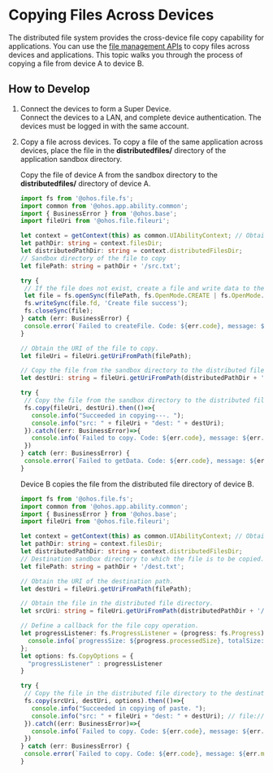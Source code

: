 # Copying Files Across Devices

The distributed file system provides the cross-device file copy capability for applications. You can use the [file management APIs](../reference/apis/js-apis-file-fs.md) to copy files across devices and applications. This topic walks you through the process of copying a file from device A to device B.

## How to Develop

1. Connect the devices to form a Super Device.<br>
   Connect the devices to a LAN, and complete device authentication. The devices must be logged in with the same account.

2. Copy a file across devices. To copy a file of the same application across devices, place the file in the **distributedfiles/** directory of the application sandbox directory.

   Copy the file of device A from the sandbox directory to the **distributedfiles/** directory of device A.

   ```ts
   import fs from '@ohos.file.fs';
   import common from '@ohos.app.ability.common';
   import { BusinessError } from '@ohos.base';
   import fileUri from '@ohos.file.fileuri';

   let context = getContext(this) as common.UIAbilityContext; // Obtain the UIAbilityContext of device A.
   let pathDir: string = context.filesDir;
   let distributedPathDir: string = context.distributedFilesDir;
   // Sandbox directory of the file to copy
   let filePath: string = pathDir + '/src.txt';
   
   try {
    // If the file does not exist, create a file and write data to the file created.
    let file = fs.openSync(filePath, fs.OpenMode.CREATE | fs.OpenMode.READ_WRITE);
    fs.writeSync(file.fd, 'Create file success');
    fs.closeSync(file);
   } catch (err: BusinessError) {
    console.error(`Failed to createFile. Code: ${err.code}, message: ${err.message}`);
   }

   // Obtain the URI of the file to copy.
   let fileUri = fileUri.getUriFromPath(filePath);
   
   // Copy the file from the sandbox directory to the distributed file directory.
   let destUri: string = fileUri.getUriFromPath(distributedPathDir + '/src.txt');

   try {
    // Copy the file from the sandbox directory to the distributed file directory.
    fs.copy(fileUri, destUri).then(()=>{
      console.info("Succeeded in copying---. ");
      console.info("src: " + fileUri + "dest: " + destUri);
    }).catch((err: BusinessError)=>{
      console.info(`Failed to copy. Code: ${err.code}, message: ${err.message}`);
    })
   } catch (err: BusinessError) {
    console.error(`Failed to getData. Code: ${err.code}, message: ${err.message}`);
   }
   ```

   Device B copies the file from the distributed file directory of device B.

   ```ts
   import fs from '@ohos.file.fs';
   import common from '@ohos.app.ability.common';
   import { BusinessError } from '@ohos.base';
   import fileUri from '@ohos.file.fileuri';

   let context = getContext(this) as common.UIAbilityContext; // Obtain the UIAbilityContext of device B.
   let pathDir: string = context.filesDir;
   let distributedPathDir: string = context.distributedFilesDir;
   // Destination sandbox directory to which the file is to be copied.
   let filePath: string = pathDir + '/dest.txt';

   // Obtain the URI of the destination path.
   let destUri = fileUri.getUriFromPath(filePath);

   // Obtain the file in the distributed file directory.
   let srcUri: string = fileUri.getUriFromPath(distributedPathDir + '/src.txt');

   // Define a callback for the file copy operation.
   let progressListener: fs.ProgressListener = (progress: fs.Progress) => {
     console.info(`progressSize: ${progress.processedSize}, totalSize: ${progress.totalSize}`);
   };
   let options: fs.CopyOptions = {
     "progressListener" : progressListener
   }

   try {
    // Copy the file in the distributed file directory to the destination sandbox directory.
    fs.copy(srcUri, destUri, options).then(()=>{
      console.info("Succeeded in copying of paste. ");
      console.info("src: " + fileUri + "dest: " + destUri); // file://com.example.myapplication/data/storage/el2/distributedfiles/src.txt
    }).catch((err: BusinessError)=>{
      console.info(`Failed to copy. Code: ${err.code}, message: ${err.message}`);
    })
   } catch (err: BusinessError) {
    console.error(`Failed to copy. Code: ${err.code}, message: ${err.message}`);
   }
   ```
